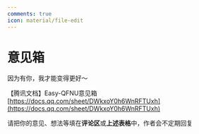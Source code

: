 ```yaml
---
comments: true
icon: material/file-edit
---
```


# 意见箱

因为有你，我才能变得更好～

【腾讯文档】Easy-QFNU意见箱 [https://docs.qq.com/sheet/DWkxoY0h6WnRFTUxh](https://docs.qq.com/sheet/DWkxoY0h6WnRFTUxh)

请把你的意见、想法等填在**评论区**或**上述表格**中，作者会不定期回复
